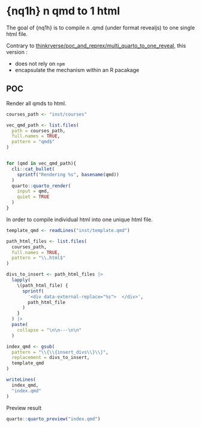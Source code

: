 
<!-- README.md is generated from README.Rmd. Please edit that file -->

# {nq1h} n qmd to 1 html

<!-- badges: start -->
<!-- badges: end -->

The goal of {nq1h} is to compile n .qmd (under format revealjs) to one
single html file.

Contrary to
[thinkrverse/poc_and_reprex/multi_quarto_to_one_reveal](https://forge.thinkr.fr/thinkr/thinkrverse/poc_and_reprex/multi_quarto_to_one_reveal),
this version :

- does not rely on `npm`
- encapsulate the mechanism within an R pacakage

## POC

Render all qmds to html.

``` r
courses_path <- "inst/courses"

vec_qmd_path <- list.files(
  path = courses_path, 
  full.names = TRUE, 
  pattern = "qmd$"
)


for (qmd in vec_qmd_path){
  cli::cat_bullet(
    sprintf("Rendering %s", basename(qmd))
  )
  quarto::quarto_render(
    input = qmd,
    quiet = TRUE
  )
}
```

In order to compile individual html into one unique html file.

``` r
template_qmd <- readLines("inst/template.qmd")

path_html_files <- list.files(
  courses_path, 
  full.names = TRUE,
  pattern = "\\.html$"
)

divs_to_insert <- path_html_files |> 
  lapply(
    \(path_html_file) {
      sprintf(
        '<div data-external-replace="%s">  </div>',
        path_html_file
      )
    }
  ) |> 
  paste(
    collapse = "\n\n---\n\n"
  )

index_qmd <- gsub(
  pattern = "\\{\\{insert_divs\\}\\}",
  replacement = divs_to_insert,
  template_qmd
) 

writeLines(
  index_qmd,
  "index.qmd"
)
```

Preview result

``` r
quarto::quarto_preview("index.qmd")
```
